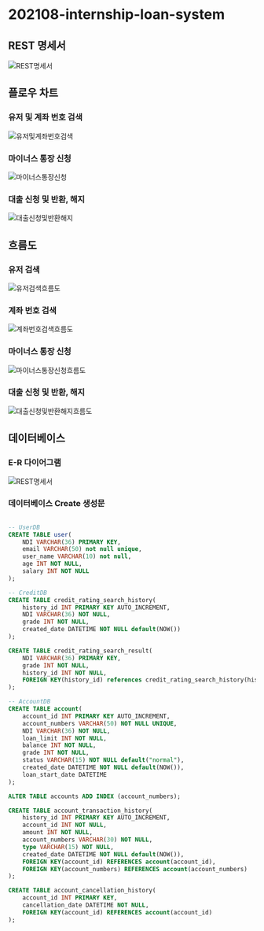 # 202108-internship-loan-system

## REST 명세서
![REST명세서](./image/REST명세서.png)

## 플로우 차트

### 유저 및 계좌 번호 검색
![유저및계좌번호검색](./image/유저및계좌번호검색.png)

### 마이너스 통장 신청
![마이너스통장신청](./image/마이너스통장신청.png)

### 대출 신청 및 반환, 해지
![대출신청및반환해지](./image/대출신청및반환해지.png)

## 흐름도
### 유저 검색
![유저검색흐름도](./image/유저검색흐름도.png)

### 계좌 번호 검색
![계좌번호검색흐름도](./image/계좌번호검색흐름도.png)

### 마이너스 통장 신청
![마이너스통장신청흐름도](./image/마이너스통장신청흐름도.png)

### 대출 신청 및 반환, 해지
![대출신청및반환해지흐름도](./image/대출신청및반환해지흐름도.png)


## 데이터베이스

### E-R 다이어그램
![REST명세서](./image/ERD.png)

### 데이터베이스 Create 생성문

```SQL

-- UserDB
CREATE TABLE user(
    NDI VARCHAR(36) PRIMARY KEY,
    email VARCHAR(50) not null unique,
    user_name VARCHAR(10) not null,
    age INT NOT NULL,
    salary INT NOT NULL
);

-- CreditDB
CREATE TABLE credit_rating_search_history(
    history_id INT PRIMARY KEY AUTO_INCREMENT,
    NDI VARCHAR(36) NOT NULL,
    grade INT NOT NULL,
    created_date DATETIME NOT NULL default(NOW())
);

CREATE TABLE credit_rating_search_result(
    NDI VARCHAR(36) PRIMARY KEY,
    grade INT NOT NULL,
    history_id INT NOT NULL,
    FOREIGN KEY(history_id) references credit_rating_search_history(history_id)
);

-- AccountDB
CREATE TABLE account(
    account_id INT PRIMARY KEY AUTO_INCREMENT,
    account_numbers VARCHAR(50) NOT NULL UNIQUE,
    NDI VARCHAR(36) NOT NULL,
    loan_limit INT NOT NULL,
    balance INT NOT NULL,
    grade INT NOT NULL,
    status VARCHAR(15) NOT NULL default("normal"),
    created_date DATETIME NOT NULL default(NOW()),
    loan_start_date DATETIME
);

ALTER TABLE accounts ADD INDEX (account_numbers);

CREATE TABLE account_transaction_history(
    history_id INT PRIMARY KEY AUTO_INCREMENT,
    account_id INT NOT NULL,
    amount INT NOT NULL,
    account_numbers VARCHAR(30) NOT NULL,
    type VARCHAR(15) NOT NULL,
    created_date DATETIME NOT NULL default(NOW()),
    FOREIGN KEY(account_id) REFERENCES account(account_id),
    FOREIGN KEY(account_numbers) REFERENCES account(account_numbers)
);

CREATE TABLE account_cancellation_history(
    account_id INT PRIMARY KEY,
    cancellation_date DATETIME NOT NULL,
    FOREIGN KEY(account_id) REFERENCES account(account_id)
);

```